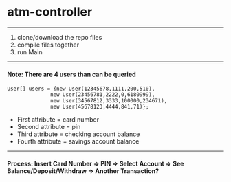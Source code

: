 # atm-controller
---
1. clone/download the repo files
2. compile files together
3. run Main
---
#### Note: There are 4 users than can be queried 
  ```
  User[] users = {new User(12345678,1111,200,510),
                new User(23456781,2222,0,6180999),
                new User(34567812,3333,100000,234671),
                new User(45678123,4444,841,71)};
  ```
- First attribute = card number
- Second attribute = pin
- Third attribute = checking account balance
- Fourth attribute = savings account balance
---  
#### Process: Insert Card Number => PIN => Select Account => See Balance/Deposit/Withdraw => Another Transaction?
